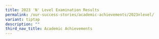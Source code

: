 ```yaml
---
title: 2023 'N' Level Examination Results
permalink: /our-success-stories/academic-achievements/2023nlevel/
variant: tiptap
description: ""
third_nav_title: Academic Achievements
---
```

